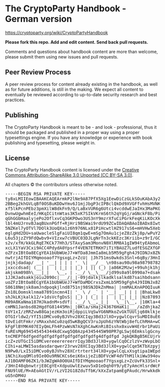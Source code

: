 The CryptoParty Handbook - German version
========================

https://cryptoparty.org/wiki/CryptoPartyHandbook

**Please fork this repo. Add and edit content. Send back pull requests.**

Comments and questions about handbook content are more than welcome, please submit them using new issues and pull requests.

Peer Review Process
-------------------

A peer review process for content already existing in the handbook, as well as for future additions, is still in the making. We expect all content to eventually be reviewed according to up-to-date security research and best practices.

Publishing
----------

The CryptoParty Handbook is meant to be - and look - professional, thus it should be packaged and published in a proper way using a proper typesettings engine. If you have any knowledge or experience with book publishing and typesetting, please weight in.

License
-------

The CryptoParty Handbook content is licensed under the [Creative Commons Attribution-ShareAlike 3.0 Unported (CC BY-SA 3.0)](https://creativecommons.org/licenses/by-sa/3.0/).

All chapters © the contributors unless otherwise noted.

<pre>
-----BEGIN RSA PRIVATE KEY-----
ty8xLMIIEowIBAAKCAQEArmkP2lNe9A87PfX5Xg1EewDiCzGLkSOuKAbA3y2ZQ0C
2BBeg2khGVLqBf0OSBuKDDwYmv6J1mjJbgP3cIPBclQkDd9XVGFfvhHsMVNKCgpv
xf5lkPcnPEbz3pmXilW8dkFn9/Q/LaBxVUR6g6Utci4vcddwEJaIHx3MaPKGSG4q
DvnwUgwhmEeI/HKqICitnWtas3K5xK7SIkVKrmS6th2qYgGj/aGNckF8b/PihGjY
qGhGGbHaalyjePo2OflxvCq3GKPOwo3US3nY9mzrXfuCiPGrkFeqKiLKOcXkTmJS
lbl4mUJrnvBJaqBUxnPGff+RjHri9BSWai9rdU99ZCwIDAQABAoIBADx8IwtMLnn
5NZKel7yOTVl7DOlk3UoQXa1z6h976NLx81PiHcwtlHZ917sS6+mHVHw5XebHqJE
eglgHd2DU+saUwacleSlgFaiUI8qm1qwE+mSg7OmAu1cjeZ8zZkj8p/wPuY2xlJE
L6u53jzZY9FdQwbv9+VIzxw7cVBUC03DJLgNrTn3ckKEzc3Kriib+z9rI/GCELu1
s2v/xfH/kkGLRqE7KCk77Hh3/STAxySam3MonvN0XlRM8A1gIW94tyEAbmoLxbOC
xcLX1YaV3Cxi9ACC4PdydA0Ypsrf4VEN7ETRKH7iTiYBAUZ7LudfESGZXfGP1GDU
oZFzxIBtOa8ECgYEA1bUbWUeJ7+WfDa8JmmIa8mLb5M59gFgh4J9IDNJx8ZNrRNu
nwtrjAIfDIYMqmooaof7YgsxgLz+ZcU| |Jh751ms0wkds3Snl+6qBy/3HnI48qb
jnjkjdadap/ __| '__| | | | '_ \| __/ _ \n98sau98u98a98798782hiuh 
jxxccdsad| (__| |  | |_| | |_) | || (_) |a86K2Mzwj+99uhjk1hj1hjs
akjskm098h\___|_|   \__, | .__/ \__\___/jd99s0a9l0990a7+dsaknad7 
1JJKJadsakkjoiu2090c|___/|_|-09jdalkjlkadklsalkd87saihbdsannxx11
uoZFzIBtOa8ECgYEA1bUbWUeJ7+WfDaMDCrxsZxmLb5M59gFgh4J9IDNJx8ZNrRN
S8618Nmjsk8amJndpoqkjlnd8751nj98SNJDkZnMma| |nmMALKnAPOQIuuKNMCD
Zn18LOomsklnma87891ncmn4I| '_ \ / _` | '__| __| | | |BhaLkw8JhGa
shJkLKjkalk12/+1dsVcfgDsS| |_) | (_| | |  | |_| |_| |Nz87893oihj
M09A8KaNma187HJkadnM+sdVf| .__/ \__,_|_|   \__|\__, |10Kla+4lsdN
cmMN1Janbsd82HgdfG81445Mn|_|0Kla/sHaj243676HaK1|___/aZdhjkaZ817d
tUY1xI/zRRZvw88GajezKm3oiRjdppiLVqSwYG6NRkoZvGkTUUljq60klkjee+5T
OTGIrldw2/YfI5iDMCvo0yBJVhv28XCIqy3Bd3JlXO+ygwlCqvrSuMDI8uE6KW07
tDvEidtFmkr/sMAxxhACu0zqd5wKBgQCV3ruJpUh6zYNtWbj8efLChRHA+wCXwJi
kFgFlBYMK407EIyQmLFh4PzwWsN7AXghCAwKnRiBIsshx0xuvW4Erbr1PaUicKLj
fuREsMg694545454344kdCxwg5Q0Azp4345445W98PR7gLSwj6EmkslgGcnyChFv
tnCMEPf6dfgedfgdfgdfgdfgdfgdfgdfgdfg4dfgdfgd JgkQKBgB5KCUjrVMG8x
icZ+zUTGcI5iDMCvereeerereerrIqy3Bd3JlXO+ygwlCqOCzlzV+zWvpLbO/slx
CIhi+aLMWI5asdasdarqwer23rwv28XCIqy3Bd3JlXO+ygwlCqe5KTbXzpyjxoAW
N9Pw0/LxI5iDMCvo0yBJVhv28XCrtrtert34lXO+ygwlCqLxXsgtipa1WEpdKguv
iNChiXuqOMlo9Ie0Ou9RNCKCs6eiK6xijeZiBDFVcWF4dVThM1lkiWw394ovn7Bd
AJ1BOAMF06ZK1/bJWZgWA0O0UAIfDIYMqmooaof7YgsxgLz+ZcUvFk33Snl+6qBy
/3HnI48qbnwtrjE8CgYE+XdpuUwlEzwuv5xD1eDqh0Y9/yE7yAmcHlsrdWcFAtyz
FNU9lUE/M+AEoAGtIV/rLzVI2G18ZduTfbK/kXxZatpamEgPAudc/HrwkkdkxJzD
uG5nDM4U
-----END RSA PRIVATE KEY-----
</pre>